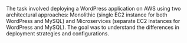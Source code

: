 The task involved deploying a WordPress application on AWS using two architectural approaches: Monolithic (single EC2 instance for both WordPress and MySQL) and Microservices (separate EC2 instances for WordPress and MySQL). The goal was to understand the differences in deployment strategies and configurations.
